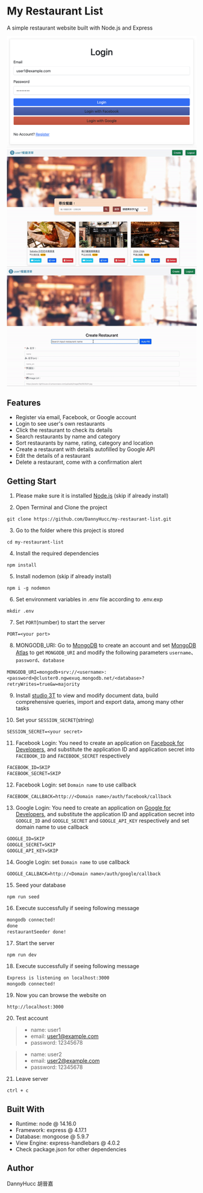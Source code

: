 # My Restaurant List
A simple restaurant website built with Node.js and Express

![login](/public/images/login.png)
![search-and-sort](/public/images/search-and-sort.gif)
![autofill](/public/images/autofill.gif)

## Features
- Register via email, Facebook, or Google account
- Login to see user's own restaurants
- Click the restaurant to check its details
- Search restaurants by name and category
- Sort restaurants by name, rating, category and location
- Create a restaurant with details autofilled by Google API
- Edit the details of a restaurant
- Delete a restaurant, come with a confirmation alert

## Getting Start

1. Please make sure it is installed [Node.js](https://nodejs.org/en/download/) (skip if already install)

2. Open Terminal and Clone the project

```
git clone https://github.com/DannyHucc/my-restaurant-list.git
```

3. Go to the folder where this project is stored

```
cd my-restaurant-list
```

4. Install the required dependencies

```
npm install
```

5. Install nodemon (skip if already install)

```
npm i -g nodemon
```

6. Set environment variables in .env file according to .env.exp

```
mkdir .env
```

7. Set `PORT`(number) to start the server

```
PORT=<your port>
```

8. MONGODB_URI: Go to [MongoDB](https://account.mongodb.com/account/login) to create an account and set [MongoDB Atlas](https://account.mongodb.com/account/login) to get `MONGODB_URI` and modify the following parameters `username`、`password`、`database`

```
MONGODB_URI=mongodb+srv://<username>:<password>@cluster0.ngwexuq.mongodb.net/<database>?retryWrites=true&w=majority
```

9. Install [studio 3T](https://studio3t.com/download/) to view and modify document data, build comprehensive queries, import and export data, among many other tasks

10. Set your `SESSION_SECRET`(string)

```
SESSION_SECRET=<your secret>
```

11. Facebook Login: You need to create an application on [Facebook for Developers](https://developers.facebook.com), and substitute the application ID and application secret into `FACEBOOK_ID` and `FACEBOOK_SECRET` respectively

```
FACEBOOK_ID=SKIP
FACEBOOK_SECRET=SKIP
```

12. Facebook Login: set `Domain name` to use callback

```
FACEBOOK_CALLBACK=http://<Domain name>/auth/facebook/callback
```

13. Google Login: You need to create an application on [Google for Developers](https://console.developers.google.com), and substitute the application ID and application secret into `GOOGLE_ID` and `GOOGLE_SECRET` and `GOOGLE_API_KEY` respectively and set domain name to use callback

```
GOOGLE_ID=SKIP
GOOGLE_SECRET=SKIP
GOOGLE_API_KEY=SKIP
```

14. Google Login: set `Domain name` to use callback

```
GOOGLE_CALLBACK=http://<Domain name>/auth/google/callback
```

15. Seed your database 

```
npm run seed
```

16. Execute successfully if seeing following message

```
mongodb connected!
done
restaurantSeeder done!
```

17. Start the server

```
npm run dev
```

18. Execute successfully if seeing following message

```
Express is listening on localhost:3000
mongodb connected!
```

19. Now you can browse the website on

```
http://localhost:3000
```

20. Test account

>- name: user1
>- email: <user1@example.com>
>- password: 12345678

>- name: user2
>- email: <user2@example.com>
>- password: 12345678

21. Leave server

```
ctrl + c
```

## Built With
-  Runtime: node @ 14.16.0
-  Framework: express @ 4.17.1
-  Database: mongoose @ 5.9.7
-  View Engine: express-handlebars @ 4.0.2
-  Check package.json for other dependencies


## Author
DannyHucc 胡晉嘉